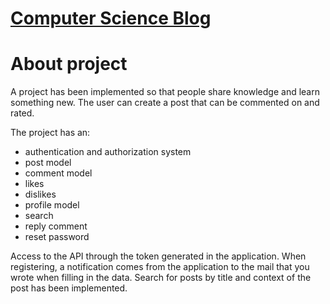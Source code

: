 [Computer Science Blog](http://www.khanze.com)
=====================

About project
=====================
A project has been implemented so that people share knowledge and learn something new. The user can create a post that can be commented on and rated.

The project has an:
+ authentication and authorization system
+ post model
+ comment model
+ likes
+ dislikes
+ profile model
+ search
+ reply comment
+ reset password



Access to the API through the token generated in the application. When registering, a notification comes from the application to the mail that you wrote when filling in the data. Search for posts by title and context of the post has been implemented.